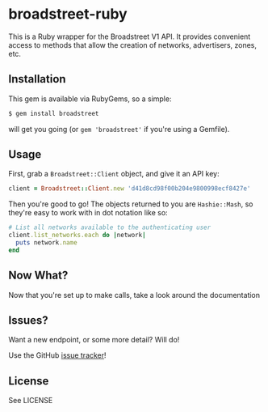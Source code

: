 # broadstreet-ruby

This is a Ruby wrapper for the Broadstreet V1 API.  It provides convenient
access to methods that allow the creation of networks, advertisers, zones, etc.

## Installation

This gem is available via RubyGems, so a simple:

``` bash
$ gem install broadstreet
```

will get you going (or `gem 'broadstreet'` if you're using a Gemfile).

## Usage

First, grab a `Broadstreet::Client` object, and give it an API key:

``` ruby
client = Broadstreet::Client.new 'd41d8cd98f00b204e9800998ecf8427e'
```

Then you're good to go!  The objects returned to you are `Hashie::Mash`, so
they're easy to work with in dot notation like so:

``` ruby
# List all networks available to the authenticating user
client.list_networks.each do |network|
  puts network.name
end
```

## Now What?

Now that you're set up to make calls, take a look around the documentation

## Issues?

Want a new endpoint, or some more detail?  Will do!

Use the GitHub [issue tracker](https://github.com/broadstreetads/broadstreet-ruby/issues)!

## License

See LICENSE

